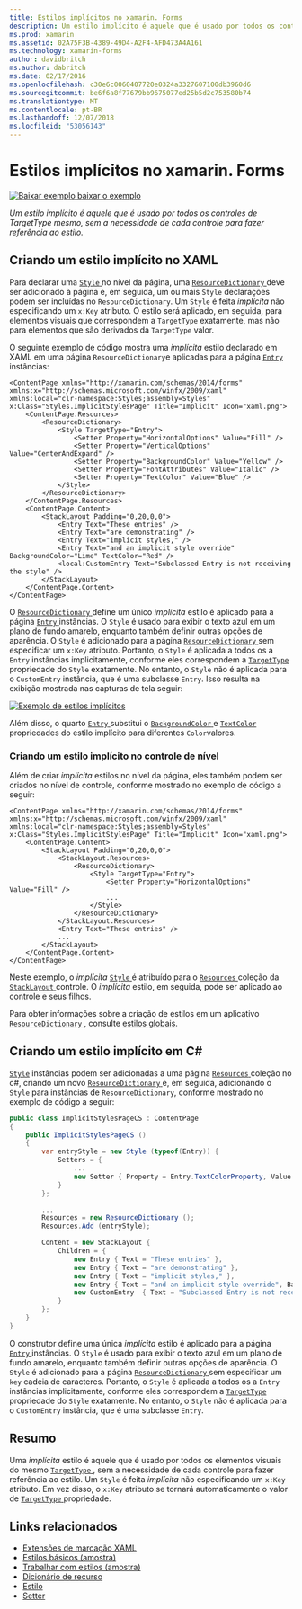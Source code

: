 ```yaml
---
title: Estilos implícitos no xamarin. Forms
description: Um estilo implícito é aquele que é usado por todos os controles de TargetType mesmo, sem a necessidade de cada controle para fazer referência ao estilo.
ms.prod: xamarin
ms.assetid: 02A75F3B-4389-49D4-A2F4-AFD473A4A161
ms.technology: xamarin-forms
author: davidbritch
ms.author: dabritch
ms.date: 02/17/2016
ms.openlocfilehash: c30e6c0060407720e0324a3327607100db3960d6
ms.sourcegitcommit: be6f6a8f77679bb9675077ed25b5d2c753580b74
ms.translationtype: MT
ms.contentlocale: pt-BR
ms.lasthandoff: 12/07/2018
ms.locfileid: "53056143"
---
```

# <a name="implicit-styles-in-xamarinforms"></a>Estilos implícitos no xamarin. Forms

[![Baixar exemplo](~/media/shared/download.png) baixar o exemplo](https://developer.xamarin.com/samples/xamarin-forms/UserInterface/Styles/BasicStyles/)

_Um estilo implícito é aquele que é usado por todos os controles de TargetType mesmo, sem a necessidade de cada controle para fazer referência ao estilo._

## <a name="creating-an-implicit-style-in-xaml"></a>Criando um estilo implícito no XAML

Para declarar uma [ `Style` ](xref:Xamarin.Forms.Style) no nível da página, uma [ `ResourceDictionary` ](xref:Xamarin.Forms.ResourceDictionary) deve ser adicionado à página e, em seguida, um ou mais `Style` declarações podem ser incluídas no `ResourceDictionary`. Um `Style` é feita *implícita* não especificando um `x:Key` atributo. O estilo será aplicado, em seguida, para elementos visuais que correspondem a `TargetType` exatamente, mas não para elementos que são derivados da `TargetType` valor.

O seguinte exemplo de código mostra uma *implícita* estilo declarado em XAML em uma página `ResourceDictionary`e aplicadas para a página [ `Entry` ](xref:Xamarin.Forms.Entry) instâncias:

```xaml
<ContentPage xmlns="http://xamarin.com/schemas/2014/forms" xmlns:x="http://schemas.microsoft.com/winfx/2009/xaml" xmlns:local="clr-namespace:Styles;assembly=Styles" x:Class="Styles.ImplicitStylesPage" Title="Implicit" Icon="xaml.png">
    <ContentPage.Resources>
        <ResourceDictionary>
            <Style TargetType="Entry">
                <Setter Property="HorizontalOptions" Value="Fill" />
                <Setter Property="VerticalOptions" Value="CenterAndExpand" />
                <Setter Property="BackgroundColor" Value="Yellow" />
                <Setter Property="FontAttributes" Value="Italic" />
                <Setter Property="TextColor" Value="Blue" />
            </Style>
        </ResourceDictionary>
    </ContentPage.Resources>
    <ContentPage.Content>
        <StackLayout Padding="0,20,0,0">
            <Entry Text="These entries" />
            <Entry Text="are demonstrating" />
            <Entry Text="implicit styles," />
            <Entry Text="and an implicit style override" BackgroundColor="Lime" TextColor="Red" />
            <local:CustomEntry Text="Subclassed Entry is not receiving the style" />
        </StackLayout>
    </ContentPage.Content>
</ContentPage>
```

O [ `ResourceDictionary` ](xref:Xamarin.Forms.ResourceDictionary) define um único *implícita* estilo é aplicado para a página [ `Entry` ](xref:Xamarin.Forms.Entry) instâncias. O `Style` é usado para exibir o texto azul em um plano de fundo amarelo, enquanto também definir outras opções de aparência. O `Style` é adicionado para a página [ `ResourceDictionary` ](xref:Xamarin.Forms.ResourceDictionary) sem especificar um `x:Key` atributo. Portanto, o `Style` é aplicada a todos os a `Entry` instâncias implicitamente, conforme eles correspondem a [ `TargetType` ](xref:Xamarin.Forms.Style.TargetType) propriedade do `Style` exatamente. No entanto, o `Style` não é aplicada para o `CustomEntry` instância, que é uma subclasse `Entry`. Isso resulta na exibição mostrada nas capturas de tela seguir:

[![](implicit-images/implicit-styles.png "Exemplo de estilos implícitos")](implicit-images/implicit-styles-large.png#lightbox "estilos implícitos de exemplo")

Além disso, o quarto [ `Entry` ](xref:Xamarin.Forms.Entry) substitui o [ `BackgroundColor` ](xref:Xamarin.Forms.VisualElement.BackgroundColor) e [ `TextColor` ](xref:Xamarin.Forms.Entry.TextColor) propriedades do estilo implícito para diferentes `Color`valores.

### <a name="creating-an-implicit-style-at-the-control-level"></a>Criando um estilo implícito no controle de nível

Além de criar *implícita* estilos no nível da página, eles também podem ser criados no nível de controle, conforme mostrado no exemplo de código a seguir:

```xaml
<ContentPage xmlns="http://xamarin.com/schemas/2014/forms" xmlns:x="http://schemas.microsoft.com/winfx/2009/xaml" xmlns:local="clr-namespace:Styles;assembly=Styles" x:Class="Styles.ImplicitStylesPage" Title="Implicit" Icon="xaml.png">
    <ContentPage.Content>
        <StackLayout Padding="0,20,0,0">
            <StackLayout.Resources>
                <ResourceDictionary>
                    <Style TargetType="Entry">
                        <Setter Property="HorizontalOptions" Value="Fill" />
                        ...
                    </Style>
                </ResourceDictionary>
            </StackLayout.Resources>
            <Entry Text="These entries" />
            ...
        </StackLayout>
    </ContentPage.Content>
</ContentPage>
```

Neste exemplo, o *implícita* [ `Style` ](xref:Xamarin.Forms.Style) é atribuído para o [ `Resources` ](xref:Xamarin.Forms.VisualElement.Resources) coleção da [ `StackLayout` ](xref:Xamarin.Forms.StackLayout)controle. O *implícita* estilo, em seguida, pode ser aplicado ao controle e seus filhos.

Para obter informações sobre a criação de estilos em um aplicativo [ `ResourceDictionary` ](xref:Xamarin.Forms.ResourceDictionary), consulte [estilos globais](~/xamarin-forms/user-interface/styles/application.md).

## <a name="creating-an-implicit-style-in-c35"></a>Criando um estilo implícito em C&#35;

[`Style`](xref:Xamarin.Forms.Style) instâncias podem ser adicionadas a uma página [ `Resources` ](xref:Xamarin.Forms.VisualElement.Resources) coleção no c#, criando um novo [ `ResourceDictionary` ](xref:Xamarin.Forms.ResourceDictionary)e, em seguida, adicionando o `Style` para instâncias de `ResourceDictionary`, conforme mostrado no exemplo de código a seguir:

```csharp
public class ImplicitStylesPageCS : ContentPage
{
    public ImplicitStylesPageCS ()
    {
        var entryStyle = new Style (typeof(Entry)) {
            Setters = {
                ...
                new Setter { Property = Entry.TextColorProperty, Value = Color.Blue }
            }
        };

        ...
        Resources = new ResourceDictionary ();
        Resources.Add (entryStyle);

        Content = new StackLayout {
            Children = {
                new Entry { Text = "These entries" },
                new Entry { Text = "are demonstrating" },
                new Entry { Text = "implicit styles," },
                new Entry { Text = "and an implicit style override", BackgroundColor = Color.Lime, TextColor = Color.Red },
                new CustomEntry  { Text = "Subclassed Entry is not receiving the style" }
            }
        };
    }
}
```

O construtor define uma única *implícita* estilo é aplicado para a página [ `Entry` ](xref:Xamarin.Forms.Entry) instâncias. O `Style` é usado para exibir o texto azul em um plano de fundo amarelo, enquanto também definir outras opções de aparência. O `Style` é adicionado para a página [ `ResourceDictionary` ](xref:Xamarin.Forms.ResourceDictionary) sem especificar um `key` cadeia de caracteres. Portanto, o `Style` é aplicada a todos os a `Entry` instâncias implicitamente, conforme eles correspondem a [ `TargetType` ](xref:Xamarin.Forms.Style.TargetType) propriedade do `Style` exatamente. No entanto, o `Style` não é aplicada para o `CustomEntry` instância, que é uma subclasse `Entry`.

## <a name="summary"></a>Resumo

Uma *implícita* estilo é aquele que é usado por todos os elementos visuais do mesmo [ `TargetType` ](xref:Xamarin.Forms.Style.TargetType), sem a necessidade de cada controle para fazer referência ao estilo. Um `Style` é feita *implícita* não especificando um `x:Key` atributo. Em vez disso, o `x:Key` atributo se tornará automaticamente o valor de [ `TargetType` ](xref:Xamarin.Forms.Style.TargetType) propriedade.



## <a name="related-links"></a>Links relacionados

- [Extensões de marcação XAML](~/xamarin-forms/xaml/xaml-basics/xaml-markup-extensions.md)
- [Estilos básicos (amostra)](https://developer.xamarin.com/samples/xamarin-forms/UserInterface/Styles/BasicStyles/)
- [Trabalhar com estilos (amostra)](https://developer.xamarin.com/samples/xamarin-forms/WorkingWithStyles/)
- [Dicionário de recurso](xref:Xamarin.Forms.ResourceDictionary)
- [Estilo](xref:Xamarin.Forms.Style)
- [Setter](xref:Xamarin.Forms.Setter)
